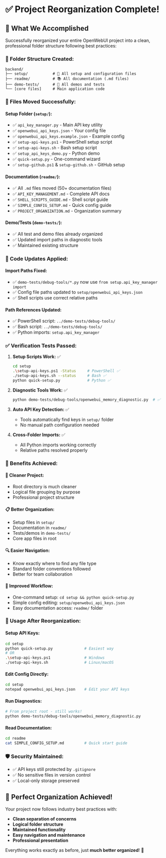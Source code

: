 # ✅ **Project Reorganization Complete!**

## 🎯 **What We Accomplished**

Successfully reorganized your entire OpenWebUI project into a clean, professional folder structure following best practices:

### **📁 Folder Structure Created:**

```
backend/
├── setup/           # 🔧 All setup and configuration files
├── readme/          # 📚 All documentation (.md files)  
├── demo-tests/      # 🧪 All demos and tests
└── [core files]     # Main application code
```

### **🚀 Files Moved Successfully:**

#### **Setup Folder (`setup/`):**
- ✅ `api_key_manager.py` - Main API key utility
- ✅ `openwebui_api_keys.json` - Your config file
- ✅ `openwebui_api_keys.example.json` - Example config
- ✅ `setup-api-keys.ps1` - PowerShell setup script
- ✅ `setup-api-keys.sh` - Bash setup script
- ✅ `setup_api_keys_demo.py` - Python demo
- ✅ `quick-setup.py` - One-command wizard
- ✅ `setup-github.ps1` & `setup-github.sh` - GitHub setup

#### **Documentation (`readme/`):**
- ✅ All `.md` files moved (50+ documentation files)
- ✅ `API_KEY_MANAGEMENT.md` - Complete API docs
- ✅ `SHELL_SCRIPTS_GUIDE.md` - Shell script guide
- ✅ `SIMPLE_CONFIG_SETUP.md` - Quick config guide
- ✅ `PROJECT_ORGANIZATION.md` - Organization summary

#### **Demo/Tests (`demo-tests/`):**
- ✅ All test and demo files already organized
- ✅ Updated import paths in diagnostic tools
- ✅ Maintained existing structure

### **🔧 Code Updates Applied:**

#### **Import Paths Fixed:**
- ✅ `demo-tests/debug-tools/*.py` now use `from setup.api_key_manager import`
- ✅ Config file paths updated to `setup/openwebui_api_keys.json`
- ✅ Shell scripts use correct relative paths

#### **Path References Updated:**
- ✅ PowerShell script: `../demo-tests/debug-tools/`
- ✅ Bash script: `../demo-tests/debug-tools/`
- ✅ Python imports: `setup.api_key_manager`

### **✅ Verification Tests Passed:**

1. **Setup Scripts Work:** ✅
   ```bash
   cd setup
   .\setup-api-keys.ps1 -Status     # PowerShell ✅
   ./setup-api-keys.sh --status     # Bash ✅  
   python quick-setup.py            # Python ✅
   ```

2. **Diagnostic Tools Work:** ✅
   ```bash
   python demo-tests/debug-tools/openwebui_memory_diagnostic.py  # ✅
   ```

3. **Auto API Key Detection:** ✅
   - Tools automatically find keys in `setup/` folder
   - No manual path configuration needed

4. **Cross-Folder Imports:** ✅
   - All Python imports working correctly
   - Relative paths resolved properly

### **🎊 Benefits Achieved:**

#### **🧹 Cleaner Project:**
- Root directory is much cleaner
- Logical file grouping by purpose
- Professional project structure

#### **📋 Better Organization:**
- Setup files in `setup/`
- Documentation in `readme/`  
- Tests/demos in `demo-tests/`
- Core app files in root

#### **🔍 Easier Navigation:**
- Know exactly where to find any file type
- Standard folder conventions followed
- Better for team collaboration

#### **🚀 Improved Workflow:**
- One-command setup: `cd setup && python quick-setup.py`
- Simple config editing: `setup/openwebui_api_keys.json`
- Easy documentation access: `readme/` folder

### **🎯 Usage After Reorganization:**

#### **Setup API Keys:**
```bash
cd setup
python quick-setup.py              # Easiest way
# OR
.\setup-api-keys.ps1               # Windows
./setup-api-keys.sh                # Linux/macOS
```

#### **Edit Config Directly:**
```bash
cd setup
notepad openwebui_api_keys.json    # Edit your API keys
```

#### **Run Diagnostics:**
```bash
# From project root - still works!
python demo-tests/debug-tools/openwebui_memory_diagnostic.py
```

#### **Read Documentation:**
```bash
cd readme
cat SIMPLE_CONFIG_SETUP.md         # Quick start guide
```

### **🛡️ Security Maintained:**
- ✅ API keys still protected by `.gitignore`
- ✅ No sensitive files in version control
- ✅ Local-only storage preserved

## 🎉 **Perfect Organization Achieved!**

Your project now follows industry best practices with:
- **Clean separation of concerns**
- **Logical folder structure** 
- **Maintained functionality**
- **Easy navigation and maintenance**
- **Professional presentation**

Everything works exactly as before, just **much better organized**! 🚀
